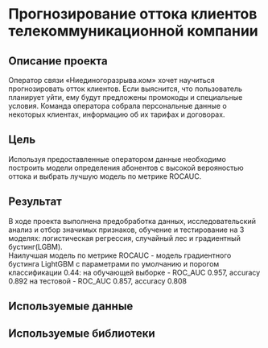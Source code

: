 # Прогнозирование оттока клиентов телекоммуникационной компании

## Описание проекта
Оператор связи «Ниединогоразрыва.ком» хочет научиться прогнозировать отток клиентов. Если выяснится, что пользователь планирует уйти, ему будут предложены промокоды и специальные условия. Команда оператора собрала персональные данные о некоторых клиентах, информацию об их тарифах и договорах.<br/>

## Цель

Используя предоставленные оператором данные необходимо построить модели определения абонентов с высокой верояностью оттока и выбрать лучшую модель по метрике ROCAUC.<br/>

## Результат

В ходе проекта выполнена предобработка данных, исследовательский анализ и отбор значимых признаков, обучение и тестирование на 3 моделях: логистическая регрессия, случайный лес и градиентный бустинг(LGBM). <br/>
Наилучшая модель по метрике ROCAUC - модель градиентного бустинга LightGBM с параметрами по умолчанию и порогом классификации 0.44: на обучающей выборке - ROC_AUC 0.957, accuracy 0.892 на тестовой - ROC_AUC 0.857, accuracy 0.808

## Используемые данные

## Используемые библиотеки
